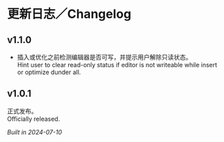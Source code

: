 # 更新日志／Changelog

## v1.1.0

- 插入或优化之前检测编辑器是否可写，并提示用户解除只读状态。  
  Hint user to clear read-only status if editor is not writeable while insert or optimize dunder all.

## v1.0.1

正式发布。  
Officially released.

_Built in 2024-07-10_
